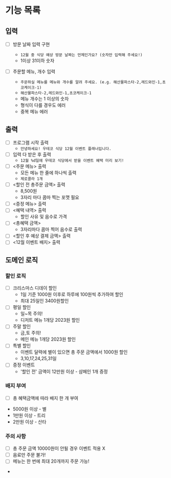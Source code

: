 # 기능 목록

## 입력
- [ ] 방문 날짜 입력 구현
  - `12월 중 식당 예상 방문 날짜는 언제인가요? (숫자만 입력해 주세요!)`
  - 1이상 31이하 숫자

- [ ] 주문할 메뉴, 개수 입력
  - `주문하실 메뉴를 메뉴와 개수를 알려 주세요. (e.g. 해산물파스타-2,레드와인-1,초코케이크-1)`
  - `해산물파스타-2,레드와인-1,초코케이크-1`
  - 메뉴 개수는 1 이상의 숫자
  - 형식이 다를 경우도 에러
  - 중복 메뉴 에러

## 출력
- [ ] 프로그램 시작 출력
  - `안녕하세요! 우테코 식당 12월 이벤트 플래너입니다.`
- [ ] 입력 다 받은 후 출력
  - `12월 %d일에 우테코 식당에서 받을 이벤트 혜택 미리 보기!`
- [ ] <주문 메뉴> 출력
  - 모든 메뉴 한 줄에 하나씩 출력
  - `제로콜라 1개`
- [ ] <할인 전 총주문 금액> 출력
  - 8,500원
  - 3자리 마다 콤마 찍는 포맷 필요
- [ ] <증정 메뉴> 출력
- [ ] <혜택 내역> 출력
  - 할인 사유 및 음수로 가격
- [ ] <총혜택 금액>
  - 3자리마다 콤마 찍어 음수로 출력
- [ ] <할인 후 예상 결제 금액> 출력
- [ ] <12월 이벤트 배지> 출력

## 도메인 로직

### 할인 로직 
- [ ] 크리스마스 디데이 할인 
  - 1일 기준 1000원 이후로 하루에 100원씩 추가하여 할인 
  - 최대 25일인 3400원할인
- [ ] 평일 할인 
  - 일~목 주의!
  - 디저트 메뉴 1개당 2023원 할인
- [ ] 주말 할인
  - 금,토 주의!
  - 메인 메뉴 1개당 2023원 할인
- [ ] 특별 할인
  - 이벤트 달력에 별이 있으면 총 주문 금액에서 1000원 할인
  - 3,10,17,24,25,31일
- [ ] 증정 이벤트
  - '할인 전' 금액이 12만원 이상 - 샴페인 1개 증정

### 배지 부여
-[ ]  총 혜택금액에 따라 배지 한 개 부여
  - 5000원 이상 - 별
  - 1만원 이상 - 트리
  - 2만원 이상 - 산타

### 주의 사항
- [ ] 총 주문 금액 10000원이 안될 경우 이벤트 적용 X
- [ ] 음료만 주문 불가!
- [ ] 메뉴는 한 번에 최대 20개까지 주문 가능!
- 
